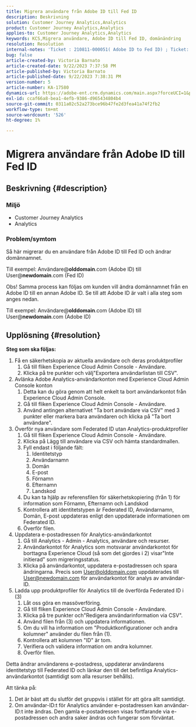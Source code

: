```yaml
---
title: Migrera användare från Adobe ID till Fed ID
description: Beskrivning
solution: Customer Journey Analytics,Analytics
product: Customer Journey Analytics,Analytics
applies-to: Customer Journey Analytics,Analytics
keywords: KCS,Migrera användare, Adobe ID till Fed ID, domänändring
resolution: Resolution
internal-notes: 'Ticket : 210811-000051( Adobe ID to Fed ID) ; Ticket: 210916-000306 (Adobe ID to Adobe ID)'
bug: false
article-created-by: Victoria Barnato
article-created-date: 9/22/2023 7:37:58 PM
article-published-by: Victoria Barnato
article-published-date: 9/22/2023 7:38:31 PM
version-number: 5
article-number: KA-17580
dynamics-url: https://adobe-ent.crm.dynamics.com/main.aspx?forceUCI=1&pagetype=entityrecord&etn=knowledgearticle&id=44516d83-7f59-ee11-be6f-6045bd0065b6
exl-id: ccaf66a8-bea1-4efb-9386-d965434804b4
source-git-commit: 0311a02c52a273bce96b47fe2d3fea41a74f2fb2
workflow-type: tm+mt
source-wordcount: '526'
ht-degree: 1%

---
```


# Migrera användare från Adobe ID till Fed ID

## Beskrivning {#description}


### <b>Miljö</b>

- Customer Journey Analytics
- Analytics 




### <b>Problem/symtom</b>

Så här migrerar du en användare från Adobe ID till Fed ID och ändrar domännamnet.

Till exempel: Användare@<b>olddomain</b>.com (Adobe ID) till User@<b>newdomain</b>.com (Fed ID)



Obs! Samma process kan följas om kunden vill ändra domännamnet från en Adobe ID till en annan Adobe ID. Se till att Adobe ID är valt i alla steg som anges nedan.

Till exempel: Användare@<b>olddomain</b>.com (Adobe ID) till User@<b>newdomain</b>.com (Adobe ID)


## Upplösning {#resolution}

<b>Steg som ska följas:</b>
1. Få en säkerhetskopia av aktuella användare och deras produktprofiler
   1. Gå till fliken Experience Cloud Admin Console - Användare.
   2. Klicka på tre punkter och välj&quot;Exportera användarlistan till CSV&quot;.
2. Avlänka Adobe Analytics-användarkonton med Experience Cloud Admin Console konton
   1. Detta kan du göra genom att helt enkelt ta bort användarkontot från Experience Cloud Admin Console.
   2. Gå till fliken Experience Cloud Admin Console - Användare.
   3. Använd antingen alternativet &quot;Ta bort användare via CSV&quot; med 3 punkter eller markera bara användaren och klicka på &quot;Ta bort användare&quot;.
3. Överför nya användare som Federated ID utan Analytics-produktprofiler
   1. Gå till fliken Experience Cloud Admin Console - Användare.
   2. Klicka på Lägg till användare via CSV och hämta standardmallen.
   3. Fyll endast i följande fält:
      1. Identitetstyp
      2. Användarnamn
      3. Domän
      4. E-post
      5. Förnamn
      6. Efternamn
      7. Landskod
   4. Du kan ta hjälp av referensfilen för säkerhetskopiering (från 1) för information som Förnamn, Efternamn och Landskod
   5. Kontrollera att identitetstypen är Federated ID, Användarnamn, Domän, E-post uppdateras enligt den uppdaterade informationen om Federated ID.
   6. Överför filen.
4. Uppdatera e-postadressen för Analytics-användarkontot
   1. Gå till Analytics - Admin - Analytics, användare och resurser.
   2. Användarkontot för Analytics som motsvarar användarkontot för borttagna Experience Cloud (så som det gjordes i 2) visar&quot;Inte initierad&quot; som migreringsstatus.
   3. Klicka på användarkontot, uppdatera e-postadressen och spara ändringarna. Precis som User@olddomain.com uppdaterades till User@newdomain.com för användarkontot för analys av användar-ID.
5. Ladda upp produktprofiler för Analytics till de överförda Federated ID i (3)
   1. Låt oss göra en massöverföring.
   2. Gå till fliken Experience Cloud Admin Console - Användare.
   3. Klicka på tre punkter och&quot;Redigera användarinformation via CSV&quot;.
   4. Använd filen från (3) och uppdatera informationen.
   5. Om du vill ha information om &quot;Produktkonfigurationer och andra kolumner&quot; använder du filen från (1).
   6. Kontrollera att kolumnen &quot;ID&quot; är tom.
   7. Verifiera och validera information om andra kolumner.
   8. Överför filen.




Detta ändrar användarens e-postadress, uppdaterar användarens identitetstyp till Federated ID och länkar den till det befintliga Analytics-användarkontot (samtidigt som alla resurser behålls).


Att tänka på:
1. Det är bäst att du slutför det gruppvis i stället för att göra allt samtidigt.
2. Om användar-ID:t för Analytics använder e-postadressen kan användar-ID:t inte ändras. Den gamla e-postadressen visas fortfarande via e-postadressen och andra saker ändras och fungerar som förväntat.
